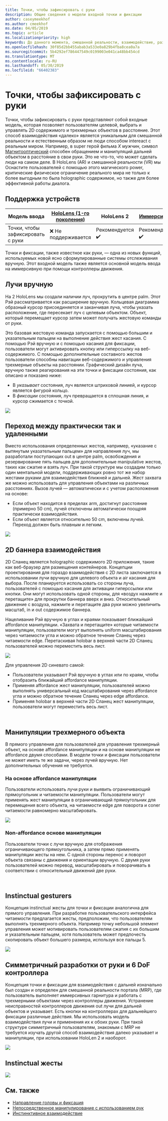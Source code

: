 ```yaml
---
title: Точки, чтобы зафиксировать с руки
description: Общие сведения о модели входной точки и фиксации
author: caseymeekhof
ms.author: cmeekhof
ms.date: 04/05/2019
ms.topic: article
ms.localizationpriority: high
keywords: До данного момента, смешанной реальности, взаимодействие, разработки, hololens, руки, точки и зафиксировать
ms.openlocfilehash: 30f85d2bb455abab3a533e0a829b4fba8cea0a7a
ms.sourcegitcommit: 5b4292ef786447549c0199003e041ca48bb454cd
ms.translationtype: MT
ms.contentlocale: ru-RU
ms.lasthandoff: 05/30/2019
ms.locfileid: "66402383"
---
```

# <a name="point-and-commit-with-hands"></a>Точки, чтобы зафиксировать с руки
Точки, чтобы зафиксировать с руки представляют собой входные модель, которая позволяет пользователям целевой, выбрать и управлять 2D содержимого и трехмерных объектов в расстояние. Этот способ взаимодействия «далеко» является уникальным для смешанной реальности и естественным образом не люди способом intereact с реальным миром. Например, в super герой фильма *X мужчин*, символ [Магнитооптический](https://en.wikipedia.org/wiki/Magneto_(comics)) способен обращением и манипуляций дальней объектом в расстояние в свои руки. Это не что-то, что может сделать люди на самом деле. В HoloLens (AR) и смешанной реальности (VR) мы Оснастите пользователей с помощью этого магического power, критические физическое ограничение реального мира не только к более выгодным по была holographic содержимое, но также для более эффективной работы диалога.

## <a name="device-support"></a>Поддержка устройств

Модель ввода | [HoloLens (1-го поколения)](https://docs.microsoft.com/en-us/windows/mixed-reality/hololens-hardware-details) | HoloLens 2 | [Иммерсивную](https://docs.microsoft.com/en-us/windows/mixed-reality/immersive-headset-hardware-details) |
| ---------| -----| ----- | ---------|
Точки, чтобы зафиксировать с руки | ❌ Не поддерживается | Рекомендуется ✔️ | Рекомендуется ✔️

Точки и фиксации, также известное как руки, — одна из новых функций, используемых новой ясно сформулированные системы отслеживания вручную. Этот входной модель также является основной модель ввода на иммерсивную при помощи контроллеры движения.

## <a name="hand-rays"></a>Лучи вручную

На 2 HoloLens мы создали наличии луч, прокрутить в центре palm. Этот Рэй рассматривается как расширение вручную. Кольцевая диаграмма образный курсор присоединяется и заканчивая луча, чтобы указать расположение, где пересекает луч с целевым объектом. Объект, который перемещает курсор затем может получать жестовую команды от руки.

Это базовая жестовую команда запускается с помощью большим и указательным пальцем на выполнение действия жест касания. С помощью Рэй вручную и с помощью касания для фиксации, пользователи могут активировать кнопку или гиперссылку на веб-содержимого. С помощью дополнительные составного жестов пользователи способны навигации веб-содержимого и управления трехмерные объекты на расстоянии. Графический дизайн луча, вручную также реагирования на эти точки и фиксации состояния, как описано и показано ниже: 

* В *указывает* состояния, луч является штриховой линией, и курсор является фигурой кольцо.
* В *фиксации* состояния, луч превращается в сплошная линия, и курсор сжимается с точкой.

![](images/Hand-Rays-720px.jpg)

## <a name="transition-between-near-and-far"></a>Переход между практически так и удаленными

Вместо использования определенных жестов, например, «указание с вытянутым указательным пальцем» для направления луч, мы разработали поступающих out в центре palm, освобождения и резервирование пять пальцев для дополнительные manipulative жестов, таких как сжатие и взять луч. При такой структуре мы создадим только один ментальной модели, поддерживающих ровно тот же набор жестами руками для взаимодействия ближней и дальней. Жест захвата же можно использовать для управления объектами на различных расстояниях. Вызов лучей — автоматически и с учетом расположения на основе:

*  Если объект находится в пределах arm, достигнут расстояние (примерно 50 cm), лучей отключены автоматически поощряя практически взаимодействия.
*  Если объект является относительно 50 cm, включены лучей. Переход должен быть плавным и легким.

![](images/Transition-Between-Near-And-Far-720px.jpg)

## <a name="2d-slate-interaction"></a>2D баннера взаимодействия

2D Сланец является holographic содержимого 2D приложения, такие как веб-браузер для размещения контейнеров. Концепции проектирования для гораздо взаимодействия с 2D листа заключается в использовании лучи вручную для целевого объекта и air касания для выбора. После планируется использовать со стороны луча, пользователей с помощью касания для активации гиперссылки или кнопки. Они могут использовать одной стороны, для «воздух нажмите и перетащите» для прокрутки баннера вверх и вниз. Относительный движение с воздуха, нажмите и перетащите два руки можно увеличить масштаб, in и out содержимое баннера.

Нацеливание Рэй вручную в углах и краями показывает ближайший affordance манипуляции. «Захвата и перетащите» которые читаемости манипуляции, пользователи могут выполнять uniform масштабирования через читаемости угла и можно обратное течение Сланец через читаемости edge. Перетаскивая holobar в верхней части 2D Сланец пользователей можно переместить весь лист.

![](images/2D-Slate-Interaction-Far-720px.jpg)

Для управления 2D синевато самой:<br>

* Пользователи указывают Рэй вручную в углах или по краям, чтобы отобразить ближайший affordance манипуляции. 
* Применяя affordance жест манипуляции, пользователей можно выполнять универсальный код масштабирования через affordance угла и можно обратное течение Сланец через edge affordance. 
* Применяя holobar в верхней части 2D Сланец жест манипуляции, пользователи могут переместить весь лист.<br>

<br>

## <a name="3d-object-manipulation"></a>Манипуляции трехмерного объекта

В прямого управления для пользователей для управления трехмерный объект, на основе affordance манипуляции и на основе манипуляции не affordance двумя способами. В модели точки и фиксации пользователи не может иметь те же задачи, через лучей вручную. Нет дополнительных обучения не требуется.<br>

### <a name="affordance-based-manipulation"></a>На основе affordance манипуляции
Пользователи использовать лучи руки и выявить ограничивающий прямоугольник и читаемости манипуляции. Пользователи могут применять жест манипуляции в ограничивающий прямоугольник для перемещения всего объекта, на читаемости edge для поворота и coner читаемости равномерно масштабировать. <br>

![](images/3D-Object-Manipulation-Far-720px.jpg) <br>


### <a name="non-affordance-based-manipulation"></a>Non-affordance основе манипуляции
Пользователи точки с лучи вручную для отображения ограничивающего прямоугольника, а затем прямо применять манипуляции жесты на нем. С одной стороны перенос и поворот объекта связаны с движения и ориентации вручную. С двумя руки пользователей можно перевод, масштабировать и поворачивать в соответствии с относительный движений две руки.<br>

<br>

## <a name="instinctual-gesturers"></a>Instinctual gesturers
Концепция instinctual жесты для точки и фиксации аналогична для прямого управления. При разработке пользовательского интерфейса читаемости предлагается жесты, предположим, что пользователям выполнять трехмерного объекта. Например точку небольшой элемент управления может мотивировать пользователям сжатия с их большим и указательным пальцем, хотя пользователь может предпочесть скопировать объект большего размера, используя все пальцы 5.

![](images/Instinctual-Gestures-Far-720px.jpg)<br>

## <a name="symmetric-design-between-hands-and-6-dof-controller"></a>Симметричный разработки от руки и 6 DoF контроллера 
Концепция точки и фиксации для взаимодействия с дальней изначально был создан и определен для смешанной реальности портала (MRP), где пользователь выполняет иммерсивных гарнитура и работать с трехмерными объектами через контроллеры движения. Устранение неисправностей контроллеров движения out лучи для дальней объектов и указывает. Есть кнопки на контроллерах для дальнейшего фиксации различные действия. Мы использовать модель взаимодействия лучи и применения их к обоих руки. При такой структуре симметричный пользователям, знакомым с MRP не требуется изучать другой способ взаимодействия далеко указывает и манипуляции, при использовании HoloLen 2 и наоборот.    

![](images/Symmetric-Design-For-Rays-720px.jpg)<br>

## <a name="instinctual-gestures"></a>Instinctual жесты

![](images/Instinctual-Gestures-Far-720px.jpg)

## <a name="see-also"></a>См. также
* [Направление головы и фиксация](gaze-and-commit.md)
* [Непосредственное манипулирование с использованием рук](direct-manipulation.md)
* [Инстинктивное взаимодействие](interaction-fundamentals.md)

